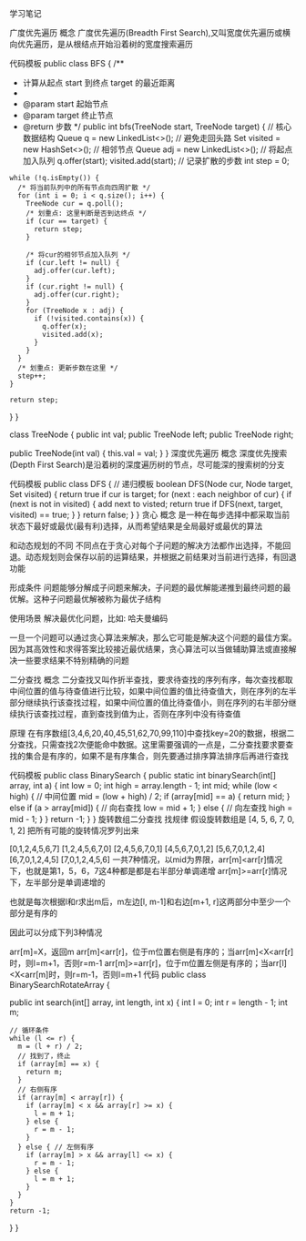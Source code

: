 学习笔记

广度优先遍历
概念
广度优先遍历(Breadth First Search),又叫宽度优先遍历或横向优先遍历，是从根结点开始沿着树的宽度搜索遍历

代码模板
public class BFS {
  /**
   * 计算从起点 start 到终点 target 的最近距离
   *
   * @param start 起始节点
   * @param target 终止节点
   * @return 步数
   */
  public int bfs(TreeNode start, TreeNode target) {
    // 核心数据结构
    Queue<TreeNode> q = new LinkedList<>();
    // 避免走回头路
    Set<TreeNode> visited = new HashSet<>();
    // 相邻节点
    Queue<TreeNode> adj = new LinkedList<>();
    // 将起点加入队列
    q.offer(start);
    visited.add(start);
    // 记录扩散的步数
    int step = 0;

    while (!q.isEmpty()) {
      /* 将当前队列中的所有节点向四周扩散 */
      for (int i = 0; i < q.size(); i++) {
        TreeNode cur = q.poll();
        /* 划重点: 这里判断是否到达终点 */
        if (cur == target) {
          return step;
        }

        /* 将cur的相邻节点加入队列 */
        if (cur.left != null) {
          adj.offer(cur.left);
        }
        if (cur.right != null) {
          adj.offer(cur.right);
        }
        for (TreeNode x : adj) {
          if (!visited.contains(x)) {
            q.offer(x);
            visited.add(x);
          }
        }
      }
      /* 划重点: 更新步数在这里 */
      step++;
    }

    return step;
  }
}

class TreeNode {
  public int val;
  public TreeNode left;
  public TreeNode right;

  public TreeNode(int val) {
    this.val = val;
  }
}
深度优先遍历
概念
深度优先搜索(Depth First Search)是沿着树的深度遍历树的节点，尽可能深的搜索树的分支

代码模板
public class DFS {
      // 递归模板
      boolean DFS(Node cur, Node target, Set<Node> visited) {
          return true if cur is target;
          for (next : each neighbor of cur) {
              if (next is not in visited) {
                  add next to visted;
                  return true if DFS(next, target, visited) == true;
              }
          }
          return false;
      }
}
贪心
概念
是一种在每步选择中都采取当前状态下最好或最优(最有利)选择，从而希望结果是全局最好或最优的算法

和动态规划的不同
不同点在于贪心对每个子问题的解决方法都作出选择，不能回退。动态规划则会保存以前的运算结果，并根据之前结果对当前进行选择，有回退功能

形成条件
问题能够分解成子问题来解决，子问题的最优解能递推到最终问题的最优解。这种子问题最优解被称为最优子结构

使用场景
解决最优化问题，比如: 哈夫曼编码

一旦一个问题可以通过贪心算法来解决，那么它可能是解决这个问题的最佳方案。因为其高效性和求得答案比较接近最优结果，贪心算法可以当做辅助算法或直接解决一些要求结果不特别精确的问题

二分查找
概念
二分查找又叫作折半查找，要求待查找的序列有序，每次查找都取中间位置的值与待查值进行比较，如果中间位置的值比待查值大，则在序列的左半部分继续执行该查找过程，如果中间位置的值比待查值小，则在序列的右半部分继续执行该查找过程，直到查找到值为止，否则在序列中没有待查值

原理
在有序数组[3,4,6,20,40,45,51,62,70,99,110]中查找key=20的数据，根据二分查找，只需查找2次便能命中数据。这里需要强调的一点是，二分查找要求要查找的集合是有序的，如果不是有序集合，则先要通过排序算法排序后再进行查找

代码模板
public class BinarySearch {
  public static int binarySearch(int[] array, int a) {
    int low = 0;
    int high = array.length - 1;
    int mid;
    while (low < high) {
      // 中间位置
      mid = (low + high) / 2;
      if (array[mid] == a) {
        return mid;
      } else if (a > array[mid]) {
        // 向右查找
        low = mid + 1;
      } else {
        // 向左查找
        high = mid - 1;
      }
    }
    return -1;
  }
}
旋转数组二分查找
找规律
假设旋转数组是 [4, 5, 6, 7, 0, 1, 2] 把所有可能的旋转情况罗列出来

[0,1,2,4,5,6,7]
[1,2,4,5,6,7,0]
[2,4,5,6,7,0,1]
[4,5,6,7,0,1,2]
[5,6,7,0,1,2,4]
[6,7,0,1,2,4,5]
[7,0,1,2,4,5,6]
一共7种情况，以mid为界限，arr[m]<arr[r]情况下，也就是第1，5，6，7这4种都是都是右半部分单调递增 arr[m]>=arr[r]情况下，左半部分是单调递增的

也就是每次根据l和r求出m后，m左边[l, m-1]和右边[m+1, r]这两部分中至少一个部分是有序的

因此可以分成下列3种情况

arr[m]=X，返回m
arr[m]<arr[r]，位于m位置右侧是有序的；当arr[m]<X<arr[r]时，则l=m+1，否则r=m-1
arr[m]>=arr[r]，位于m位置左侧是有序的；当arr[l]<X<arr[m]时，则r=m-1，否则l=m+1
代码
public class BinarySearchRotateArray {

  public int search(int[] array, int length, int x) {
    int l = 0;
    int r = length - 1;
    int m;

    // 循环条件
    while (l <= r) {
      m = (l + r) / 2;
      // 找到了，终止
      if (array[m] == x) {
        return m;
      }
      // 右侧有序
      if (array[m] < array[r]) {
        if (array[m] < x && array[r] >= x) {
          l = m + 1;
        } else {
          r = m - 1;
        }
      } else { // 左侧有序
        if (array[m] > x && array[l] <= x) {
          r = m - 1;
        } else {
          l = m + 1;
        }
      }
    }
    return -1;
  }
}
